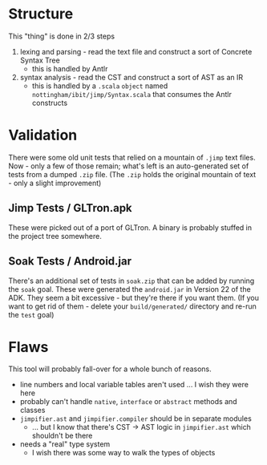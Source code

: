 
# Structure

This "thing" is done in 2/3 steps

1. lexing and parsing - read the text file and construct a sort of Concrete Syntax Tree
	* this is handled by Antlr
1. syntax analysis - read the CST and construct a sort of AST as an IR
	* this is handled by a `.scala` `object` named `nottingham/ibit/jimp/Syntax.scala` that consumes the Antlr constructs

# Validation

There were some old unit tests that relied on a mountain of `.jimp` text files.
Now - only a few of those remain; what's left is an auto-generated set of tests from a dumped `.zip` file.
(The `.zip` holds the original mountain of text - only a slight improvement)

## Jimp Tests / GLTron.apk

These were picked out of a port of GLTron.
A binary is probably stuffed in the project tree somewhere.

 
## Soak Tests / Android.jar

There's an additional set of tests in `soak.zip` that can be added by running the `soak` goal.
These were generated the `android.jar` in Version 22 of the ADK.
They seem a bit excessive - but they're there if you want them. 
(If you want to get rid of them - delete your `build/generated/` directory and re-run the `test` goal)

# Flaws

This tool will probably fall-over for a whole bunch of reasons.

* line numbers and local variable tables aren't used ... I wish they were here
* probably can't handle `native`, `interface` or `abstract` methods and classes
* `jimpifier.ast` and `jimpifier.compiler` should be in separate modules
	* ... but I know that there's CST -> AST logic in `jimpifier.ast` which shouldn't be there
* needs a "real" type system
	* I wish there was some way to walk the types of objects
